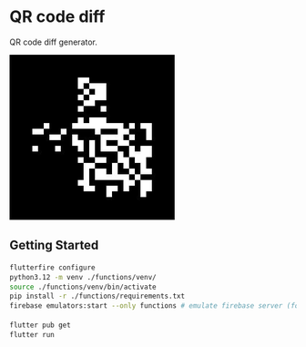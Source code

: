 # QR code diff

QR code diff generator.

![QR code diff logo](https://github.com/lusimeon/qrcode-diff/blob/gh-pages/_images/logo.jpg)

## Getting Started

```bash
flutterfire configure
python3.12 -m venv ./functions/venv/
source ./functions/venv/bin/activate
pip install -r ./functions/requirements.txt
firebase emulators:start --only functions # emulate firebase server (for dev env)

flutter pub get
flutter run
```
